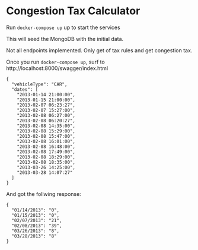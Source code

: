 # Congestion Tax Calculator

Run `docker-compose up` up to start the services

This will seed the MongoDB with the initial data.

Not all endpoints implemented. Only get of tax rules and get congestion tax.

Once you run `docker-compose up`, surf to http://localhost:8000/swagger/index.html

```
{
  "vehicleType": "CAR",
  "dates": [
    "2013-01-14 21:00:00",
    "2013-01-15 21:00:00",
    "2013-02-07 06:23:27",
    "2013-02-07 15:27:00",
    "2013-02-08 06:27:00",
    "2013-02-08 06:20:27",
    "2013-02-08 14:35:00",
    "2013-02-08 15:29:00",
    "2013-02-08 15:47:00",
    "2013-02-08 16:01:00",
    "2013-02-08 16:48:00",
    "2013-02-08 17:49:00",
    "2013-02-08 18:29:00",
    "2013-02-08 18:35:00",
    "2013-03-26 14:25:00",
    "2013-03-28 14:07:27"
  ]
}
```
And got the follwing response: 
```
{
  "01/14/2013": "0",
  "01/15/2013": "0",
  "02/07/2013": "21",
  "02/08/2013": "39",
  "03/26/2013": "8",
  "03/28/2013": "8"
}
```